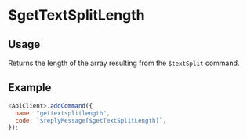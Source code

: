 # $getTextSplitLength

## Usage

Returns the length of the array resulting from the `$textSplit` command.

## Example

```javascript
<AoiClient>.addCommand({
  name: "gettextsplitlength",
  code: `$replyMessage[$getTextSplitLength]`,
});
```